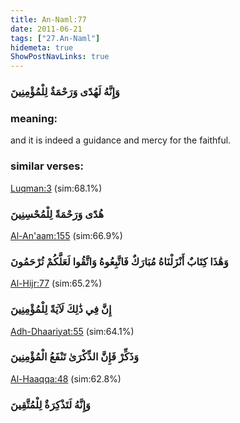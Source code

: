 ```yaml
---
title: An-Naml:77
date: 2011-06-21
tags: ["27.An-Naml"]
hidemeta: true 
ShowPostNavLinks: true 
---
```

### وَإِنَّهُ لَهُدًى وَرَحْمَةٌ لِلْمُؤْمِنِينَ
### meaning: 
and it is indeed a guidance and mercy for the faithful.
### similar verses: 

[Luqman:3](/31/3) (sim:68.1%)

### هُدًى وَرَحْمَةً لِلْمُحْسِنِينَ

[Al-An'aam:155](/6/155) (sim:66.9%)

### وَهَٰذَا كِتَابٌ أَنْزَلْنَاهُ مُبَارَكٌ فَاتَّبِعُوهُ وَاتَّقُوا لَعَلَّكُمْ تُرْحَمُونَ

[Al-Hijr:77](/15/77) (sim:65.2%)

### إِنَّ فِي ذَٰلِكَ لَآيَةً لِلْمُؤْمِنِينَ

[Adh-Dhaariyat:55](/51/55) (sim:64.1%)

### وَذَكِّرْ فَإِنَّ الذِّكْرَىٰ تَنْفَعُ الْمُؤْمِنِينَ

[Al-Haaqqa:48](/69/48) (sim:62.8%)

### وَإِنَّهُ لَتَذْكِرَةٌ لِلْمُتَّقِينَ

